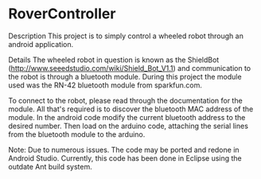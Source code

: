 # RoverController
Description
This project is to simply control a wheeled robot through an android application. 

Details
The wheeled robot in question is known as the ShieldBot (http://www.seeedstudio.com/wiki/Shield_Bot_V1.1) and communication to the robot is through a bluetooth module. During this project the module used was the RN-42 bluetooth module from sparkfun.com. 

To connect to the robot, please read through the documentation for the module. All that's required is to discover the bluetooth MAC address of the module. In the android code modify the current bluetooth address to the desired number. Then load on the arduino code, attaching the serial lines from the bluetooth module to the arduino. 

Note:
Due to numerous issues. The code may be ported and redone in Android Studio. Currently, this code has been done in Eclipse using the outdate Ant build system. 



